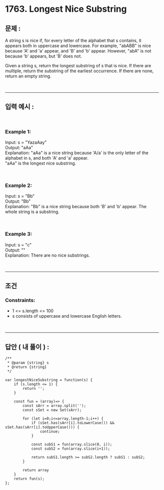 # 1763. Longest Nice Substring

## 문제 :

A string s is nice if, for every letter of the alphabet that s contains, it appears both in uppercase and lowercase. For example, "abABB" is nice because 'A' and 'a' appear, and 'B' and 'b' appear. However, "abA" is not because 'b' appears, but 'B' does not.

Given a string s, return the longest substring of s that is nice. If there are multiple, return the substring of the earliest occurrence. If there are none, return an empty string.

<br/>

---

## 입력 예시 :

<br/>

### Example 1:

Input: s = "YazaAay"
<br/>
Output: "aAa"
<br/>
Explanation: "aAa" is a nice string because 'A/a' is the only letter of the alphabet in s, and both 'A' and 'a' appear.
<br/>
"aAa" is the longest nice substring.

<br/>

### Example 2:

Input: s = "Bb"
<br/>
Output: "Bb"
<br/>
Explanation: "Bb" is a nice string because both 'B' and 'b' appear. The whole string is a substring.

<br/>

### Example 3:

Input: s = "c"
<br/>
Output: ""
<br/>
Explanation: There are no nice substrings.

<br/>

---

## 조건

### Constraints:

- 1 <= s.length <= 100
  <br/>
- s consists of uppercase and lowercase English letters.

<br/>

---

## 답안 ( 내 풀이 ) :

```
/**
 * @param {string} s
 * @return {string}
 */

var longestNiceSubstring = function(s) {
    if (s.length <= 1) {
        return '';
    }

    const fun = (array)=> {
        const sArr = array.split('');
        const sSet = new Set(sArr);

        for (let i=0;i<=array.length-1;i++) {
            if (sSet.has(sArr[i].toLowerCase()) && sSet.has(sArr[i].toUpperCase())) {
                continue;
            }

            const subS1 = fun(array.slice(0, i));
            const subS2 = fun(array.slice(i+1));

            return subS1.length >= subS2.length ? subS1 : subS2;
        }

        return array
    }
    return fun(s);
};

```

